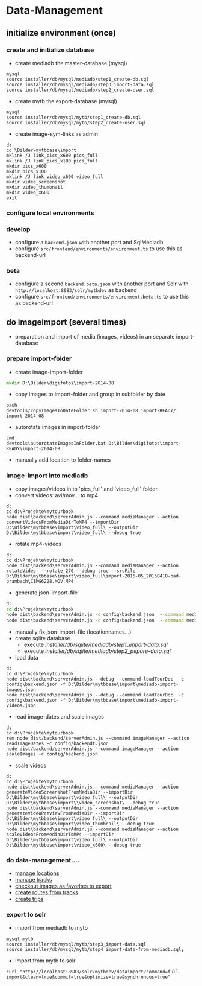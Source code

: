 # Data-Management

## initialize environment (once)

### create and initialize database
- create mediadb the master-database (mysql)
```
mysql
source installer/db/mysql/mediadb/step1_create-db.sql
source installer/db/mysql/mediadb/step3_import-data.sql
source installer/db/mysql/mediadb/step2_create-user.sql
```
- create mytb the export-database (mysql)
```
mysql
source installer/db/mysql/mytb/step1_create-db.sql
source installer/db/mysql/mytb/step2_create-user.sql
``` 
- create image-sym-links as admin
```
d:
cd \Bilder\mytbbase\import
mklink /J link_pics_x600 pics_full
mklink /J link_pics_x100 pics_full
mkdir pics_x600
mkdir pics_x100
mklink /J link_video_x600 video_full
mkdir video_screenshot
mkdir video_thumbnail
mkdir video_x600
exit
```

### configure local environments

### develop 
- configure a ```backend.json``` with another port and SqlMediadb
- configure ```src/frontend/environments/environment.ts``` to use this as backend-url 

### beta
- configure a second ```backend.beta.json``` with another port and Solr with ```http://localhost:8983/solr/mytbdev``` as backend
- configure ```src/frontend/environments/environment.beta.ts``` to use this as backend-url 

## do imageimport (several times) 
- preparation and import of media (images, videos) in an separate import-database

### prepare import-folder
- create image-import-folder
```cmd
mkdir D:\Bilder\digifotos\import-2014-08
```
- copy images to import-folder and group in subfolder by date
```
bash
devtools/copyImagesToDateFolder.sh import-2014-08 import-READY/ import-2014-08
```
- autorotate images in import-folder
```
cmd
devtools\autorotateImagesInFolder.bat D:\Bilder\digifotos\import-READY\import-2014-08
```
- manually add location to folder-names 

### image-import into mediadb
- copy images/videos in to 'pics_full' and 'video_full' folder
- convert videos: avi/mov... to mp4
```
d:
cd d:\Projekte\mytourbook 
node dist\backend\serverAdmin.js --command mediaManager --action convertVideosFromMediaDirToMP4 --importDir D:\Bilder\mytbbase\import\video_full\ --outputDir D:\Bilder\mytbbase\import\video_full\ --debug true
``` 
- rotate mp4-videos
```
d:
cd d:\Projekte\mytourbook 
node dist\backend\serverAdmin.js --command mediaManager --action rotateVideo  --rotate 270 --debug true --srcFile D:\Bilder\mytbbase\import\video_full\import-2015-05_20150410-bad-brambach\CIMG6228.MOV.MP4
``` 
- generate json-import-file
```cmd
d:
cd d:\Projekte\mytourbook 
node dist\backend\serverAdmin.js -c config\backend.json  --command mediaManager --action generateTourDocsFromMediaDir --importDir D:\Bilder\mytbbase\import\pics_full\ --debug true > D:\Bilder\mytbbase\import\mediadb-import-images.json 
node dist\backend\serverAdmin.js -c config\backend.json  --command mediaManager --action generateTourDocsFromMediaDir --importDir D:\Bilder\mytbbase\import\video_full\ --debug true > D:\Bilder\mytbbase\import\mediadb-import-videos.json 
```
- manually fix json-import-file (locationnames...)
- create sqlite database
    - execute *installer/db/sqlite/mediadb/step1_import-data.sql*
    - execute *installer/db/sqlite/mediadb/step2_pepare-data.sql*
- load data
```
d:
cd d:\Projekte\mytourbook 
node dist\backend\serverAdmin.js --debug --command loadTourDoc  -c config\backend.json -f D:\Bilder\mytbbase\import\mediadb-import-images.json
node dist\backend\serverAdmin.js --debug --command loadTourDoc  -c config\backend.json -f D:\Bilder\mytbbase\import\mediadb-import-videos.json
```
- read image-dates and scale images
```
d:
cd d:\Projekte\mytourbook 
rem node dist/backend/serverAdmin.js --command imageManager --action readImageDates -c config/backendt.json
node dist/backend/serverAdmin.js --command imageManager --action scaleImages -c config/backend.json
```
- scale videos
```
d:
cd d:\Projekte\mytourbook 
node dist\backend\serverAdmin.js --command mediaManager --action generateVideoScreenshotFromMediaDir --importDir D:\Bilder\mytbbase\import\video_full\ --outputDir D:\Bilder\mytbbase\import\\video_screenshot\ --debug true
node dist\backend\serverAdmin.js --command mediaManager --action generateVideoPreviewFromMediaDir --importDir D:\Bilder\mytbbase\import\video_full\ --outputDir D:\Bilder\mytbbase\import\video_thumbnail\ --debug true
node dist\backend\serverAdmin.js --command mediaManager --action scaleVideosFromMediaDirToMP4 --importDir D:\Bilder\mytbbase\import\video_full\ --outputDir D:\Bilder\mytbbase\import\video_x600\ --debug true
```
### do data-management....
- [manage locations](http://localhost:4002/mytbdev/de/tdoc/search/jederzeit/ueberall/alles/egal/ungefiltert/relevance/location/10/1)
- [manage tracks](http://localhost:4002/mytbdev/de/tdoc/search/jederzeit/ueberall/alles/egal/ungefiltert/relevance/track/10/1) 
- [checkout images as favorites to export](http://localhost:4002/mytbdev/de/tdoc/search/jederzeit/ueberall/alles/egal/ungefiltert/relevance/track/10/1) 
- [create routes from tracks](http://localhost:4002/mytbdev/de/tdoc/search/jederzeit/ueberall/alles/egal/ungefiltert/relevance/track/10/1)
- [create trips](http://localhost:4002/mytbdev/de/tdocadmin/create/TRIP)

### export to solr
- import from mediadb to mytb
```
mysql mytb
source installer/db/mysql/mytb/step3_import-data.sql
source installer/db/mysql/mytb/step4_import-data-from-mediadb.sql;
```
- import from mytb to solr
```
curl "http://localhost:8983/solr/mytbdev/dataimport?command=full-import&clean=true&commit=true&optimize=true&synchronous=true"
```

